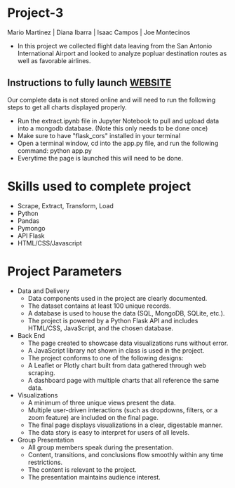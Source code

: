 # Project-3
Mario Martinez | Diana Ibarra | Isaac Campos | Joe Montecinos

- In this project we collected flight data leaving from the San Antonio International Airport and looked to analyze popluar destination routes as well as favorable airlines.

## Instructions to fully launch [WEBSITE](https://mariomtz0713.github.io/Project-3/)
Our complete data is not stored online and will need to run the following steps to get all charts displayed properly.
- Run the extract.ipynb file in Jupyter Notebook to pull and upload data into a mongodb database. (Note this only needs to be done once)
- Make sure to have "flask_cors" installed in your terminal
- Open a terminal window, cd into the app.py file, and run the following command: python app.py
- Everytime the page is launched this will need to be done.

# Skills used to complete project
- Scrape, Extract, Transform, Load
- Python
- Pandas
- Pymongo
- API Flask
- HTML/CSS/Javascript

# Project Parameters
- Data and Delivery
  - Data components used in the project are clearly documented.
  - The dataset contains at least 100 unique records. 
  - A database is used to house the data (SQL, MongoDB, SQLite, etc.). 
  - The project is powered by a Python Flask API and includes HTML/CSS, JavaScript, and the chosen database.
- Back End
  - The page created to showcase data visualizations runs without error.
  - A JavaScript library not shown in class is used in the project. 
  - The project conforms to one of the following designs: 
  - A Leaflet or Plotly chart built from data gathered through web scraping.
  - A dashboard page with multiple charts that all reference the same data.
- Visualizations
  - A minimum of three unique views present the data.
  - Multiple user-driven interactions (such as dropdowns, filters, or a zoom feature) are included on the final page.
  - The final page displays visualizations in a clear, digestable manner. 
  - The data story is easy to interpret for users of all levels.
- Group Presentation 
  - All group members speak during the presentation. 
  - Content, transitions, and conclusions flow smoothly within any time restrictions. 
  - The content is relevant to the project. 
  - The presentation maintains audience interest.